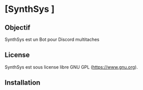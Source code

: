 # [SynthSys ]

## Objectif 
SynthSys est un Bot pour Discord multitaches

## License
SynthSys est sous license libre GNU GPL (https://www.gnu.org).

## Installation

